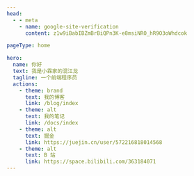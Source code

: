 ```yaml
---
head:
  - - meta
    - name: google-site-verification
      content: z1w9iBabIBZmBrBiQPn3K-e8msiNRO_hR9O3oWhdcok

pageType: home

hero:
  name: 你好
  text: 我是小霖家的混江龙
  tagline: 一个前端程序员
  actions:
    - theme: brand
      text: 我的博客
      link: /blog/index
    - theme: alt
      text: 我的笔记
      link: /docs/index
    - theme: alt
      text: 掘金
      link: https://juejin.cn/user/572216818014568
    - theme: alt
      text: B 站
      link: https://space.bilibili.com/363184071
---
```

